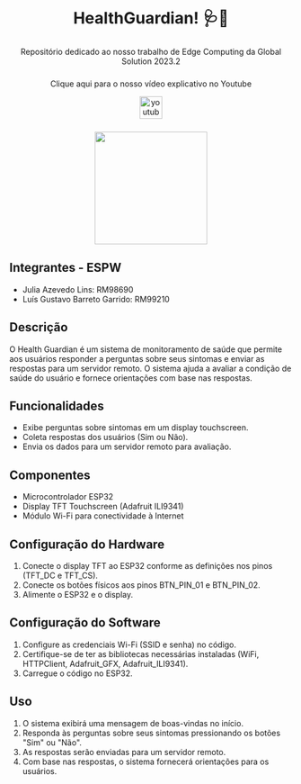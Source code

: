 <h1 align="center">HealthGuardian! 🩺💊</h1>

###

<p align="center">Repositório dedicado ao nosso trabalho de Edge Computing da Global Solution 2023.2</p>

###

<div align="center">
  <p align="center">Clique aqui para o nosso vídeo explicativo no Youtube</p>
  <img src="https://img.shields.io/static/v1?message=Youtube&logo=youtube&label=&color=FF0000&logoColor=white&labelColor=&style=for-the-badge" height="40" alt="youtube logo"  />
</div>

###

<div align="center">
  <img height="200" src="https://i.pinimg.com/originals/70/37/d4/7037d478852af21357f038fac2d2e9f6.gif"  />
</div>

## Integrantes - ESPW
- Julia Azevedo Lins: RM98690
- Luís Gustavo Barreto Garrido: RM99210

## Descrição
O Health Guardian é um sistema de monitoramento de saúde que permite aos usuários responder a perguntas sobre seus sintomas e enviar as respostas para um servidor remoto. O sistema ajuda a avaliar a condição de saúde do usuário e fornece orientações com base nas respostas.

## Funcionalidades
- Exibe perguntas sobre sintomas em um display touchscreen.
- Coleta respostas dos usuários (Sim ou Não).
- Envia os dados para um servidor remoto para avaliação.

## Componentes
- Microcontrolador ESP32
- Display TFT Touchscreen (Adafruit ILI9341)
- Módulo Wi-Fi para conectividade à Internet

## Configuração do Hardware
1. Conecte o display TFT ao ESP32 conforme as definições nos pinos (TFT_DC e TFT_CS).
2. Conecte os botões físicos aos pinos BTN_PIN_01 e BTN_PIN_02.
3. Alimente o ESP32 e o display.

## Configuração do Software
1. Configure as credenciais Wi-Fi (SSID e senha) no código.
2. Certifique-se de ter as bibliotecas necessárias instaladas (WiFi, HTTPClient, Adafruit_GFX, Adafruit_ILI9341).
3. Carregue o código no ESP32.

## Uso
1. O sistema exibirá uma mensagem de boas-vindas no início.
2. Responda às perguntas sobre seus sintomas pressionando os botões "Sim" ou "Não".
3. As respostas serão enviadas para um servidor remoto.
4. Com base nas respostas, o sistema fornecerá orientações para os usuários.
